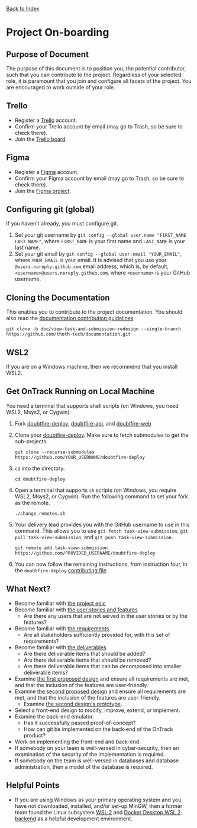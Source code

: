 [Back to Index](Index.md)

# Project On-boarding

## Purpose of Document

The purpose of this document is to position you, the potential contributor, such that you can
contribute to the project. Regardless of your selected role, it is paramount that you join and
configure all facets of the project. You are encouraged to work outside of your role.

## Trello

- Register a [Trello](https://trello.com/signup) account.
- Confirm your Trello account by email (may go to Trash, so be sure to check there).
- Join the
  [Trello board](https://trello.com/invite/b/elHhcRZO/289cb5bab080aeac1cf7dd9184a4fabe/task-view-taskforce)

## Figma

- Register a [Figma](https://www.figma.com/) account.
- Confirm your Figma account by email (may go to Trash, so be sure to check there).
- Join the [Figma project](https://www.figma.com/team_invite/redeem/SLuOCrE5wV5JuGc5tdlbBH).

## Configuring git (global)

If you haven't already, you must configure git.

1. Set your git username by `git config --global user.name "FIRST_NAME LAST_NAME"`, where
   `FIRST_NAME` is your first name and `LAST_NAME` is your last name.
1. Set your git email by `git config --global user.email "YOUR_EMAIL"`, where `YOUR_EMAIL` is your
   email. It is advised that you use your `@users.noreply.github.com` email address, which is, by
   default, `<username>@users.noreply.github.com`, where `<username>` is your GitHub username.

## Cloning the Documentation

This enables you to contribute to the project documentation. You should also read the
[documentation contribution guidelines](https://github.com/thoth-tech/documentation/blob/main/CONTRIBUTING.md).

```shell
git clone -b doc/view-task-and-submission-redesign --single-branch https://github.com/thoth-tech/documentation.git
```

## WSL2

If you are on a Windows machine, then we recommend that you install WSL2.

## Get OnTrack Running on Local Machine

You need a terminal that supports shell scripts (on Windows, you need WSL2, Msys2, or Cygwin).

1. Fork [doubtfire-deploy](https://github.com/doubtfire-lms/doubtfire-deploy),
   [doubtfire-api](https://github.com/doubtfire-lms/doubtfire-api), and
   [doubtfire-web](https://github.com/doubtfire-lms/doubtfire-web)

2. Clone your [doubtfire-deploy](https://github.com/doubtfire-lms/doubtfire-deploy). Make sure to
   fetch submodules to get the sub-projects.

   ```shell
   git clone --recurse-submodules https://github.com/YOUR_USERNAME/doubtfire-deploy
   ```

3. `cd` into the directory.

   ```shell
   cd doubtfire-deploy
   ```

4. Open a terminal that supports `sh` scripts (on Windows, you require WSL2, Msys2, or Cygwin). Run
   the following command to set your fork as the remote.

   ```shell
   ./change_remotes.sh
   ```

5. Your delivery lead provides you with the GitHub username to use in this command. This allows
   you to use `git fetch task-view-submission`, `git pull task-view-submission`, and
   `git push task-view-submission`.

   ```shell
   git remote add task-view-submission https://github.com/PROVIDED_USERNAME/doubtfire-deploy
   ```

6. You can now follow the remaining instructions, from instruction four, in the `doubtfire-deploy`
   [contributing file](https://github.com/doubtfire-lms/doubtfire-deploy/blob/development/CONTRIBUTING.md#working-with-docker-compose).

## What Next?

- Become familiar with [the project epic](Epic.md)
- Become familiar with [the user stories and features](User-Stories-and-Features.md)
  - Are there any users that are not served in the user stories or by the features?
- Become familiar with [the requirements](Requirements.md)
  - Are all stakeholders sufficiently provided for, with this set of requirements?
- Become familiar with [the deliverables](Deliverables.md)
  - Are there deliverable items that should be added?
  - Are there deliverable items that should be removed?
  - Are there deliverable items that can be decomposed into smaller deliverable items?
- Examine [the first proposed design](design_images/T2-2022/iteration-3-design-1.png) and ensure all
  requirements are met, and that the inclusion of the features are user-friendly.
- Examine [the second proposed design](design_images/T2-2022/iteration-3-design-2.png) and ensure
  all requirements are met, and that the inclusion of the features are user-friendly.
  - Examine
    [the second design's prototype](https://www.figma.com/proto/XmKxWQ43MwrD6Red1DvYq6/Wire-Frame-Designs?node-id=478%3A4466&scaling=min-zoom&page-id=476%3A4327&starting-point-node-id=478%3A4466).
- Select a front-end design to modify, improve, extend, or implement.
- Examine the back-end emulator.
  - Has it successfully passed proof-of-concept?
  - How can git be implemented on the back-end of the OnTrack product?
- Work on implementing the front-end and back-end.
- If somebody on your team is well-versed in cyber-security, then an examination of the security of
  the implementation is required.
- If somebody on the team is well-versed in databases and database administration, then a model of
  the database is required.

## Helpful Points

- If you are using Windows as your primary operating system and you have not downloaded, installed,
  and/or set-up MinGW, then a former team found the Linux subsystem
  [WSL 2](https://docs.microsoft.com/en-us/windows/wsl/install) and
  [Docker Desktop WSL 2 backend](https://docs.docker.com/desktop/windows/wsl/) as a helpful
  development environment.
